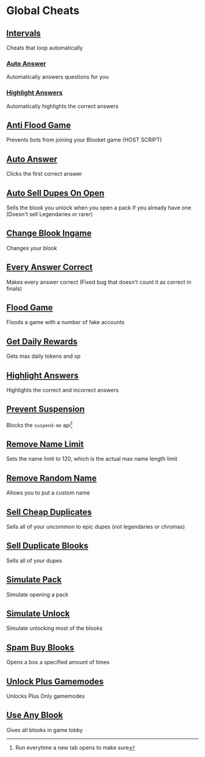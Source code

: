 # Global Cheats

## [Intervals](intervals/)
Cheats that loop automatically

### [Auto Answer](intervals/autoAnswer.js)
Automatically answers questions for you

### [Highlight Answers](intervals/highlightAnswers.js)
Automatically highlights the correct answers


## [Anti Flood Game](antiFloodGame.js)
Prevents bots from joining your Blooket game (HOST SCRIPT)
## [Auto Answer](autoAnswer.js)
Clicks the first correct answer
## [Auto Sell Dupes On Open](autoSellDupesOnOpen.js)
Sells the blook you unlock when you open a pack if you already have one (Doesn't sell Legendaries or rarer)
## [Change Blook Ingame](changeBlookIngame.js)
Changes your blook
## [Every Answer Correct](everyAnswerCorrect.js)
Makes every answer correct (Fixed bug that doesn't count it as correct in finals)
## [Flood Game](floodGame.js)
Floods a game with a number of fake accounts
## [Get Daily Rewards](getDailyRewards.js)
Gets max daily tokens and xp
## [Highlight Answers](highlightAnswers.js)
Highlights the correct and incorrect answers
## [Prevent Suspension](preventSuspension.js)
Blocks the `suspend-me` api[^1]
## [Remove Name Limit](removeNameLimit.js)
Sets the name limit to 120, which is the actual max name length limit
## [Remove Random Name](removeRandomName.js)
Allows you to put a custom name
## [Sell Cheap Duplicates](sellCheapDuplicates.js)
Sells all of your uncommon to epic dupes (not legendaries or chromas)
## [Sell Duplicate Blooks](sellDuplicateBlooks.js)
Sells all of your dupes
## [Simulate Pack](simulatePack.js)
Simulate opening a pack
## [Simulate Unlock](simulateUnlock.js)
Simulate unlocking most of the blooks
## [Spam Buy Blooks](spamBuyBlooks.js)
Opens a box a specified amount of times
## [Unlock Plus Gamemodes](unlockPlusGamemodes.js)
Unlocks Plus Only gamemodes
## [Use Any Blook](useAnyBlook.js)
Gives all blooks in game lobby
[^1]: Run everytime a new tab opens to make sure

